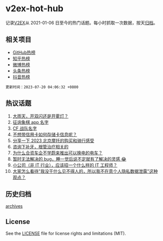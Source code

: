 # v2ex-hot-hub

 记录[V2EX](https://www.v2ex.com/)从 2021-01-06 日至今的热门话题。每小时抓取一次数据，按天[归档](archives)。
 
 ## 相关项目

- [GitHub热榜](https://github.com/lonnyzhang423/github-hot-hub)
- [知乎热榜](https://github.com/lonnyzhang423/zhihu-hot-hub)
- [微博热榜](https://github.com/lonnyzhang423/weibo-hot-hub)
- [头条热榜](https://github.com/lonnyzhang423/toutiao-hot-hub)
- [抖音热榜](https://github.com/lonnyzhang423/douyin-hot-hub)


 `更新时间：2023-07-20 04:06:32 +0800`

## 热议话题

1. [大雨天，开双闪还是开雾灯？](https://www.v2ex.com/t/957913)
1. [征询象棋 app 名字](https://www.v2ex.com/t/957995)
1. [CF 战队名字](https://www.v2ex.com/t/957930)
1. [不想带信用卡如何存储卡信息呢？](https://www.v2ex.com/t/957908)
1. [分享一下 2023 北京摩托的购买和骑行感受](https://www.v2ex.com/t/957867)
1. [咨询下补牙，根管治疗相关的](https://www.v2ex.com/t/957858)
1. [为什么合资车企不学蔚来推出可以换电的电车？](https://www.v2ex.com/t/957956)
1. [暂时无法解决的 bug，睡一觉后说不定就有了解决的灵感 😂](https://www.v2ex.com/t/957844)
1. [小公司（非 IT 行业），应该招一个什么样的 IT 工程师？](https://www.v2ex.com/t/957969)
1. [大家怎么看待"我没干什么见不得人的，所以我不在意个人隐私数据泄露"这种观点？](https://www.v2ex.com/t/958060)

## 历史归档

[archives](archives)

## License

See the [LICENSE](LICENSE) file for license rights and limitations (MIT).
